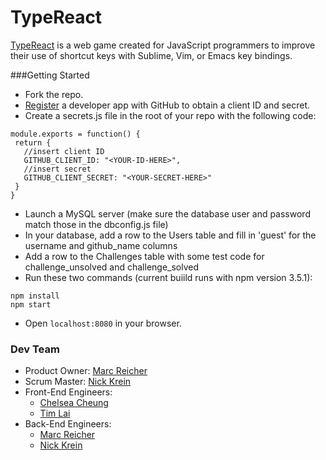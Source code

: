 # TypeReact

[TypeReact](typereact.com) is a web game created for JavaScript programmers to improve their use of shortcut keys with Sublime, Vim, or Emacs key bindings.

###Getting Started
* Fork the repo.
* [Register](https://github.com/settings/applications/new) a developer app with GitHub to obtain a client ID and secret.
* Create a secrets.js file in the root of your repo with the following code:
```
module.exports = function() {
 return {
   //insert client ID
   GITHUB_CLIENT_ID: "<YOUR-ID-HERE>",
   //insert secret
   GITHUB_CLIENT_SECRET: "<YOUR-SECRET-HERE>"
 }
}
```
* Launch a MySQL server (make sure the database user and password match those in the dbconfig.js file)
* In your database, add a row to the Users table and fill in 'guest' for the username and github_name columns
* Add a row to the Challenges table with some test code for challenge_unsolved and challenge_solved
* Run these two commands (current buiild runs with npm version 3.5.1):
```
npm install
npm start
```
* Open ```localhost:8080``` in your browser.

### Dev Team
* Product Owner: [Marc Reicher](https://github.com/marcreicher)
* Scrum Master: [Nick Krein](https://github.com/nkreinmusic)
* Front-End Engineers:
  * [Chelsea Cheung](https://github.com/chelseatcheung)
  * [Tim Lai](https://github.com/tim-lai)
* Back-End Engineers:
  * [Marc Reicher](https://github.com/marcreicher)
  * [Nick Krein](https://github.com/nkreinmusic)
